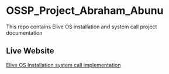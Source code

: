 # OSSP_Project_Abraham_Abunu
This repo contains Elive OS installation and system call project documentation

## Live Website  
[Elive OS Installation system call implementation ](https://ababu1212.github.io/OSSP_Project_Abraham_Abunu/)
